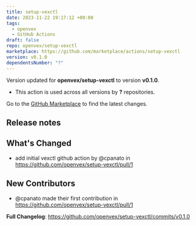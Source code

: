 ```yaml
---
title: setup-vexctl
date: 2023-11-22 19:17:12 +00:00
tags:
  - openvex
  - GitHub Actions
draft: false
repo: openvex/setup-vexctl
marketplace: https://github.com/marketplace/actions/setup-vexctl
version: v0.1.0
dependentsNumber: "?"
---
```



Version updated for **openvex/setup-vexctl** to version **v0.1.0**.
- This action is used across all versions by **?** repositories.

Go to the [GitHub Marketplace](https://github.com/marketplace/actions/setup-vexctl) to find the latest changes.

## Release notes

## What's Changed
* add initial vexctl github action by @cpanato in https://github.com/openvex/setup-vexctl/pull/1

## New Contributors
* @cpanato made their first contribution in https://github.com/openvex/setup-vexctl/pull/1

**Full Changelog**: https://github.com/openvex/setup-vexctl/commits/v0.1.0

